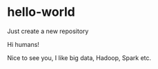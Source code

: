# hello-world
Just create a new repository

Hi humans!

Nice to see you, I like big data, Hadoop, Spark etc.
